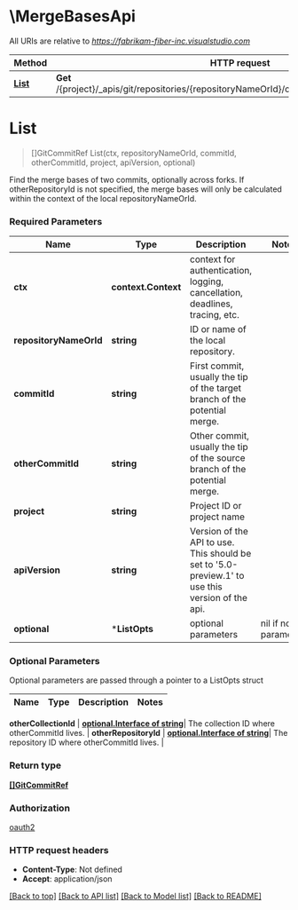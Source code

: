 # \MergeBasesApi

All URIs are relative to *https://fabrikam-fiber-inc.visualstudio.com*

Method | HTTP request | Description
------------- | ------------- | -------------
[**List**](MergeBasesApi.md#List) | **Get** /{project}/_apis/git/repositories/{repositoryNameOrId}/commits/{commitId}/mergebases | 


# **List**
> []GitCommitRef List(ctx, repositoryNameOrId, commitId, otherCommitId, project, apiVersion, optional)


Find the merge bases of two commits, optionally across forks. If otherRepositoryId is not specified, the merge bases will only be calculated within the context of the local repositoryNameOrId.

### Required Parameters

Name | Type | Description  | Notes
------------- | ------------- | ------------- | -------------
 **ctx** | **context.Context** | context for authentication, logging, cancellation, deadlines, tracing, etc.
  **repositoryNameOrId** | **string**| ID or name of the local repository. | 
  **commitId** | **string**| First commit, usually the tip of the target branch of the potential merge. | 
  **otherCommitId** | **string**| Other commit, usually the tip of the source branch of the potential merge. | 
  **project** | **string**| Project ID or project name | 
  **apiVersion** | **string**| Version of the API to use.  This should be set to &#39;5.0-preview.1&#39; to use this version of the api. | 
 **optional** | ***ListOpts** | optional parameters | nil if no parameters

### Optional Parameters
Optional parameters are passed through a pointer to a ListOpts struct

Name | Type | Description  | Notes
------------- | ------------- | ------------- | -------------





 **otherCollectionId** | [**optional.Interface of string**](.md)| The collection ID where otherCommitId lives. | 
 **otherRepositoryId** | [**optional.Interface of string**](.md)| The repository ID where otherCommitId lives. | 

### Return type

[**[]GitCommitRef**](GitCommitRef.md)

### Authorization

[oauth2](../README.md#oauth2)

### HTTP request headers

 - **Content-Type**: Not defined
 - **Accept**: application/json

[[Back to top]](#) [[Back to API list]](../README.md#documentation-for-api-endpoints) [[Back to Model list]](../README.md#documentation-for-models) [[Back to README]](../README.md)

